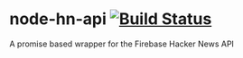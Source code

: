 # node-hn-api [![Build Status](https://travis-ci.com/arjunsajeev/node-hn-api.svg?token=uFUkQdbPWezx4y4iWTxS&branch=master)](https://travis-ci.com/arjunsajeev/node-hn-api)

A promise based wrapper for the Firebase Hacker News API
